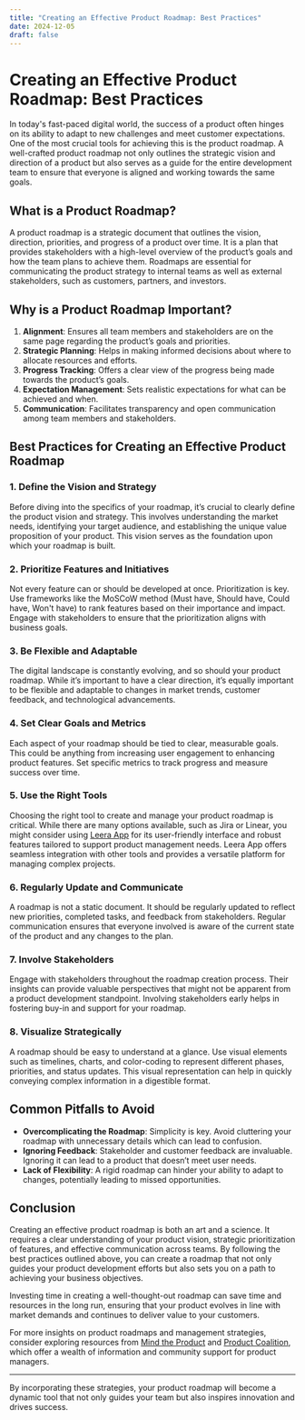 ```yaml
---
title: "Creating an Effective Product Roadmap: Best Practices"
date: 2024-12-05
draft: false
---
```

# Creating an Effective Product Roadmap: Best Practices

In today's fast-paced digital world, the success of a product often hinges on its ability to adapt to new challenges and meet customer expectations. One of the most crucial tools for achieving this is the product roadmap. A well-crafted product roadmap not only outlines the strategic vision and direction of a product but also serves as a guide for the entire development team to ensure that everyone is aligned and working towards the same goals.

## What is a Product Roadmap?

A product roadmap is a strategic document that outlines the vision, direction, priorities, and progress of a product over time. It is a plan that provides stakeholders with a high-level overview of the product’s goals and how the team plans to achieve them. Roadmaps are essential for communicating the product strategy to internal teams as well as external stakeholders, such as customers, partners, and investors.

## Why is a Product Roadmap Important?

1. **Alignment**: Ensures all team members and stakeholders are on the same page regarding the product’s goals and priorities.
2. **Strategic Planning**: Helps in making informed decisions about where to allocate resources and efforts.
3. **Progress Tracking**: Offers a clear view of the progress being made towards the product’s goals.
4. **Expectation Management**: Sets realistic expectations for what can be achieved and when.
5. **Communication**: Facilitates transparency and open communication among team members and stakeholders.

## Best Practices for Creating an Effective Product Roadmap

### 1. Define the Vision and Strategy

Before diving into the specifics of your roadmap, it’s crucial to clearly define the product vision and strategy. This involves understanding the market needs, identifying your target audience, and establishing the unique value proposition of your product. This vision serves as the foundation upon which your roadmap is built.

### 2. Prioritize Features and Initiatives

Not every feature can or should be developed at once. Prioritization is key. Use frameworks like the MoSCoW method (Must have, Should have, Could have, Won't have) to rank features based on their importance and impact. Engage with stakeholders to ensure that the prioritization aligns with business goals.

### 3. Be Flexible and Adaptable

The digital landscape is constantly evolving, and so should your product roadmap. While it’s important to have a clear direction, it’s equally important to be flexible and adaptable to changes in market trends, customer feedback, and technological advancements.

### 4. Set Clear Goals and Metrics

Each aspect of your roadmap should be tied to clear, measurable goals. This could be anything from increasing user engagement to enhancing product features. Set specific metrics to track progress and measure success over time.

### 5. Use the Right Tools

Choosing the right tool to create and manage your product roadmap is critical. While there are many options available, such as Jira or Linear, you might consider using [Leera App](https://leera.app) for its user-friendly interface and robust features tailored to support product management needs. Leera App offers seamless integration with other tools and provides a versatile platform for managing complex projects.

### 6. Regularly Update and Communicate

A roadmap is not a static document. It should be regularly updated to reflect new priorities, completed tasks, and feedback from stakeholders. Regular communication ensures that everyone involved is aware of the current state of the product and any changes to the plan.

### 7. Involve Stakeholders

Engage with stakeholders throughout the roadmap creation process. Their insights can provide valuable perspectives that might not be apparent from a product development standpoint. Involving stakeholders early helps in fostering buy-in and support for your roadmap.

### 8. Visualize Strategically

A roadmap should be easy to understand at a glance. Use visual elements such as timelines, charts, and color-coding to represent different phases, priorities, and status updates. This visual representation can help in quickly conveying complex information in a digestible format.

## Common Pitfalls to Avoid

- **Overcomplicating the Roadmap**: Simplicity is key. Avoid cluttering your roadmap with unnecessary details which can lead to confusion.
- **Ignoring Feedback**: Stakeholder and customer feedback are invaluable. Ignoring it can lead to a product that doesn’t meet user needs.
- **Lack of Flexibility**: A rigid roadmap can hinder your ability to adapt to changes, potentially leading to missed opportunities.

## Conclusion

Creating an effective product roadmap is both an art and a science. It requires a clear understanding of your product vision, strategic prioritization of features, and effective communication across teams. By following the best practices outlined above, you can create a roadmap that not only guides your product development efforts but also sets you on a path to achieving your business objectives.

Investing time in creating a well-thought-out roadmap can save time and resources in the long run, ensuring that your product evolves in line with market demands and continues to deliver value to your customers.

For more insights on product roadmaps and management strategies, consider exploring resources from [Mind the Product](https://www.mindtheproduct.com) and [Product Coalition](https://productcoalition.com), which offer a wealth of information and community support for product managers.

---

By incorporating these strategies, your product roadmap will become a dynamic tool that not only guides your team but also inspires innovation and drives success.